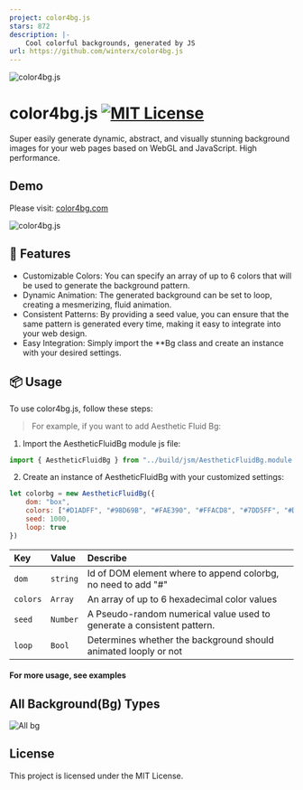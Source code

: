 ```yaml
---
project: color4bg.js
stars: 872
description: |-
    Cool colorful backgrounds, generated by JS
url: https://github.com/winterx/color4bg.js
---
```


![color4bg.js](https://color4bg.com/static/images/github/01-logo.jpg)



# color4bg.js [![MIT License](https://img.shields.io/badge/License-MIT-green.svg)](https://choosealicense.com/licenses/mit/)
Super easily generate dynamic, abstract, and visually stunning background images for your web pages based on WebGL and JavaScript. High performance.


## Demo
Please visit: [color4bg.com](https://www.color4bg.com)

![color4bg.js](https://color4bg.com/static/images/meta-og-image.jpg)


## 🚀 Features
- Customizable Colors: You can specify an array of up to 6 colors that will be used to generate the background pattern.
- Dynamic Animation: The generated background can be set to loop, creating a mesmerizing, fluid animation.
- Consistent Patterns: By providing a seed value, you can ensure that the same pattern is generated every time, making it easy to integrate into your web design.
- Easy Integration: Simply import the **Bg class and create an instance with your desired settings.


## 📦 Usage
To use color4bg.js, follow these steps:

> For example, if you want to add Aesthetic Fluid Bg:

1. Import the AestheticFluidBg module js file:
```javascript
import { AestheticFluidBg } from "../build/jsm/AestheticFluidBg.module.js"
```

2. Create an instance of AestheticFluidBg with your customized settings:
```javascript
let colorbg = new AestheticFluidBg({
    dom: "box",
    colors: ["#D1ADFF", "#98D69B", "#FAE390", "#FFACD8", "#7DD5FF", "#D1ADFF"],
    seed: 1000,
    loop: true
})
```

| Key | Value     | Describe                       |
| :-------- | :------- | :-------------------------------- |
| `dom`      | `string` | Id of DOM element where to append colorbg, no need to add "#" |
| `colors`      | `Array` | An array of up to 6 hexadecimal color values |
| `seed`      | `Number` | A Pseudo-random numerical value used to generate a  consistent pattern. |
| `loop`      | `Bool` | Determines whether the background should animated looply or not |



#### For more usage, see examples


## All Background(Bg) Types
![All bg](https://github.com/user-attachments/assets/68dd9cc9-3182-49ee-b8d5-cd6301902b6e)




## License
This project is licensed under the MIT License.

